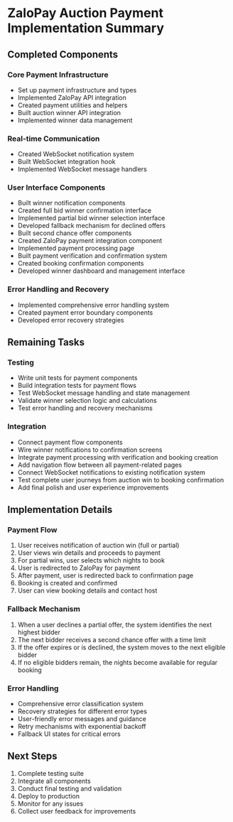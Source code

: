 # ZaloPay Auction Payment Implementation Summary

## Completed Components

### Core Payment Infrastructure
- Set up payment infrastructure and types
- Implemented ZaloPay API integration
- Created payment utilities and helpers
- Built auction winner API integration
- Implemented winner data management

### Real-time Communication
- Created WebSocket notification system
- Built WebSocket integration hook
- Implemented WebSocket message handlers

### User Interface Components
- Built winner notification components
- Created full bid winner confirmation interface
- Implemented partial bid winner selection interface
- Developed fallback mechanism for declined offers
- Built second chance offer components
- Created ZaloPay payment integration component
- Implemented payment processing page
- Built payment verification and confirmation system
- Created booking confirmation components
- Developed winner dashboard and management interface

### Error Handling and Recovery
- Implemented comprehensive error handling system
- Created payment error boundary components
- Developed error recovery strategies

## Remaining Tasks

### Testing
- Write unit tests for payment components
- Build integration tests for payment flows
- Test WebSocket message handling and state management
- Validate winner selection logic and calculations
- Test error handling and recovery mechanisms

### Integration
- Connect payment flow components
- Wire winner notifications to confirmation screens
- Integrate payment processing with verification and booking creation
- Add navigation flow between all payment-related pages
- Connect WebSocket notifications to existing notification system
- Test complete user journeys from auction win to booking confirmation
- Add final polish and user experience improvements

## Implementation Details

### Payment Flow
1. User receives notification of auction win (full or partial)
2. User views win details and proceeds to payment
3. For partial wins, user selects which nights to book
4. User is redirected to ZaloPay for payment
5. After payment, user is redirected back to confirmation page
6. Booking is created and confirmed
7. User can view booking details and contact host

### Fallback Mechanism
1. When a user declines a partial offer, the system identifies the next highest bidder
2. The next bidder receives a second chance offer with a time limit
3. If the offer expires or is declined, the system moves to the next eligible bidder
4. If no eligible bidders remain, the nights become available for regular booking

### Error Handling
- Comprehensive error classification system
- Recovery strategies for different error types
- User-friendly error messages and guidance
- Retry mechanisms with exponential backoff
- Fallback UI states for critical errors

## Next Steps
1. Complete testing suite
2. Integrate all components
3. Conduct final testing and validation
4. Deploy to production
5. Monitor for any issues
6. Collect user feedback for improvements